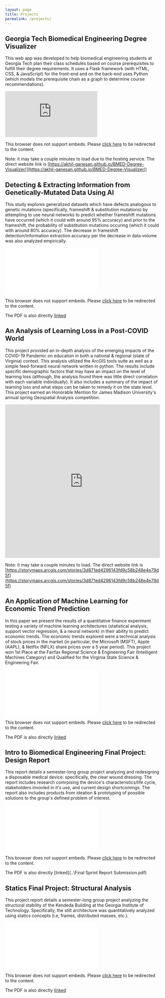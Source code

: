 ```yaml
---
layout: page
title: Projects
permalink: /projects/
---
```


## Georgia Tech Biomedical Engineering Degree Visualizer

This web app was developed to help biomedical engineering students at Georgia Tech plan their class schedules based on course prerequisites to fulfill their degree requirements. It uses a Flask framework (with HTML, CSS, & JavaScript) for the front-end and on the back-end uses Python (which models the prerequisite chain as a graph to determine course recommendations).

<object data="https://akhil-ganesan.github.io/BMED-Degree-Visualizer/" width="100%" height="750px">
    <embed src="https://akhil-ganesan.github.io/BMED-Degree-Visualizer/">
        <p>This browser does not support embeds. Please <a href="https://akhil-ganesan.github.io/BMED-Degree-Visualizer/">click here</a> to be redirected to the content.</p> 
</object>

Note: it may take a couple minutes to load due to the hosting service. The direct website link is [https://akhil-ganesan.github.io/BMED-Degree-Visualizer/](https://akhil-ganesan.github.io/BMED-Degree-Visualizer/)

## Detecting & Extracting Information from Genetically-Mutated Data Using AI

This study explores generalized datasets which have defects analogous to genetic mutations (specifically, frameshift & substitution mutations) by attempting to use neural networks to predict whether frameshift mutations have occurred (which it could with around 95% accuracy) and prior to the frameshift, the probability of substitution mutations occuring (which it could with around 80% accuracy). The decrease in frameshift detection/information extraction accuracy per the decrease in data volume was also analyzed empirically.

<object data="..\AIMutatedData.pdf" width="100%" height="750px">
    <embed src="..\AIMutatedData.pdf" type="application/pdf">
        <p>This browser does not support embeds. Please <a href="..\AIMutatedData.pdf">click here</a> to be redirected to the content.</p> 
</object>

The PDF is also directly [linked](..\AIMutatedData.pdf)

## An Analysis of Learning Loss in a Post-COVID World

This project provided an in-depth analysis of the emerging impacts of the COVID-19 Pandemic on education in both a national & regional (state of Virginia) context. This analysis utilized the ArcGIS tools suite as well as a simple feed-forward neural network written in python. The results include specific demographic factors that may have an impact on the level of learning loss (although, the analysis found there was little direct correlation with each variable individually). It also includes a summary of the impact of learning loss and what steps can be taken to remedy it on the state level. This project earned an Honorable Mention for James Madison University's annual spring Geospatial Analysis competition.

<iframe src="https://storymaps.arcgis.com/stories/3d871ed4296143fd9c58b248e4e79d5f" width="100%" height="500px" frameborder="0" allowfullscreen allow="geolocation"><p>This browser does not support embeds. Please <a href="https://storymaps.arcgis.com/stories/3d871ed4296143fd9c58b248e4e79d5f">click here</a> to be redirected to the content.</p></iframe>

Note: it may take a couple minutes to load. The direct website link is [https://storymaps.arcgis.com/stories/3d871ed4296143fd9c58b248e4e79d5f](https://storymaps.arcgis.com/stories/3d871ed4296143fd9c58b248e4e79d5f)

## An Application of Machine Learning for Economic Trend Prediction

In this paper we present the results of a quantitative finance experiment testing a variety of machine learning architectures (statistical analysis, support vector regression, & a neural network) in their ability to predict economic trends. The economic trends explored were a technical analysis of stock prices in the market (in particular, the Microsoft (MSFT), Apple (AAPL), & Netflix (NFLX) share prices over a 5 year period). This project won 1st Place at the Fairfax Regional Science & Engineering Fair (Intelligent Machines Category) and Qualified for the Virginia State Science & Engineering Fair.

<object data="..\MLEconometrics.pdf" width="100%" height="750px">
    <embed src="..\MLEconometrics.pdf" type="application/pdf">
        <p>This browser does not support embeds. Please <a href="..\MLEconometrics.pdf">click here</a> to be redirected to the content.</p> 
</object>

The PDF is also directly [linked](..\MLEconometrics.pdf)

## Intro to Biomedical Engineering Final Project: Design Report

This report details a semester-long group project analyzing and redesigning a disposable medical device: specifically, the clear wound dressing. The report includes research comrpising the device's characteristics/life cycle, stakeholders invovled in it's use, and current design shortcomings. The report also includes products from ideation & prototyping of possible solutions to the group's defined problem of interest.

<object data="..\Final Sprint Report Submission.pdf" width="100%" height="750px">
    <embed src="..\Final Sprint Report Submission.pdf" type="application/pdf">
        <p>This browser does not support embeds. Please <a href="..\Final Sprint Report Submission.pdf">click here</a> to be redirected to the content.</p> 
</object>

The PDF is also directly [linked](..\Final Sprint Report Submission.pdf)

## Statics Final Project: Structural Analysis

This project report details a semester-long group project analyzing the structural stability of the Kendeda Building at the Georgia Institute of Technology. Specifically, the stilt architecture was quantitatively analyzed using statics concepts (i.e, frames, distributed masses, etc.). 

<object data="..\Statics_Structural_Analysis.pdf" width="100%" height="750px">
    <embed src="..\Statics_Structural_Analysis.pdf" type="application/pdf">
        <p>This browser does not support embeds. Please <a href="..\Statics_Structural_Analysis.pdf">click here</a> to be redirected to the content.</p> 
</object>

The PDF is also directly [linked](..\Statics_Structural_Analysis.pdf)

[Genetic Data]: https://drive.google.com/file/d/1z03PWq5cVhoDv7AGSaVYgWjgcoqVOctj/view
[MLFinance]: https://drive.google.com/file/d/10x1cuBCFCoq3JTzXtQORGeregigSns0r/view
[LLPCW]: https://storymaps.arcgis.com/stories/3d871ed4296143fd9c58b248e4e79d5f
[BDV]: https://akhil-ganesan.github.io/BMED-Degree-Visualizer/
